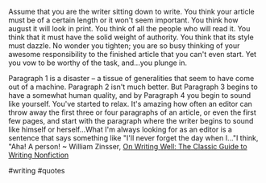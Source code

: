 Assume that you are the writer sitting down to write. You think your article must be of a certain length or it won't seem important. You think how august it will look in print. You think of all the people who will read it. You think that it must have the solid weight of authority. You think that its style must dazzle. No wonder you tighten; you are so busy thinking of your awesome responsibility to the finished article that you can't even start. Yet you vow to be worthy of the task, and...you plunge in.

Paragraph 1 is a disaster – a tissue of generalities that seem to have come out of a machine. Paragraph 2 isn't much better. But Paragraph 3 begins to have a somewhat human quality, and by Paragraph 4 you begin to sound like yourself. You've started to relax. It's amazing how often an editor can throw away the first three or four paragraphs of an article, or even the first few pages, and start with the paragraph where the writer begins to sound like himself or herself...What I'm always looking for as an editor is a sentence that says something like "I'll never forget the day when I..."I think, "Aha! A person! ~ William Zinsser, [On Writing Well: The Classic Guide to Writing Nonfiction](https://londonwriterssalon.us4.list-manage.com/track/click?u=8b047263967451488070a8ad0&id=b68716815d&e=eb9759f735)

#writing #quotes